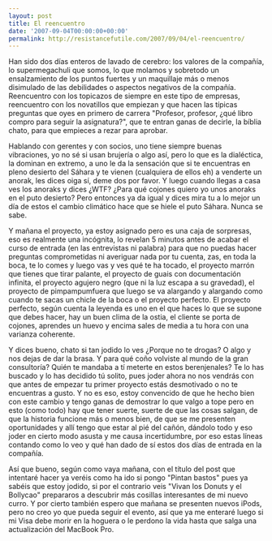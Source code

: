 ```yaml
---
layout: post
title: El reencuentro
date: '2007-09-04T00:00:00+00:00'
permalink: http://resistancefutile.com/2007/09/04/el-reencuentro/
---
```

Han sido dos días enteros de lavado de cerebro: los valores de la compañía, lo supermegachuli que somos, lo que molamos y sobretodo un ensalzamiento de los puntos fuertes y un maquillaje más o menos disimulado de las debilidades o aspectos negativos de la compañía. Reencuentro con los topicazos de siempre en este tipo de empresas, reencuentro con los novatillos que empiezan y que hacen las típicas preguntas que oyes en primero de carrera "Profesor, profesor, ¿qué libro compro para seguir la asignatura?", que te entran ganas de decirle, la bíblia chato, para que empieces a rezar para aprobar.

Hablando con gerentes y con socios, uno tiene siempre buenas vibraciones, yo no sé si usan brujería o algo así, pero lo que es la dialéctica, la dominan en extremo, a uno le da la sensación que si te encuentras en pleno desierto del Sáhara y te vienen (cualquiera de ellos eh) a venderte un anorak, les dices oiga sí, deme dos por favor. Y luego cuando llegas a casa ves los anoraks y dices ¿WTF? ¿Para qué cojones quiero yo unos anoraks en el puto desierto? Pero entonces ya da igual y dices mira tu a lo mejor un día de estos el cambio climático hace que se hiele el puto Sáhara. Nunca se sabe.

Y mañana el proyecto, ya estoy asignado pero es una caja de sorpresas, eso es realmente una incógnita, lo revelan 5 minutos antes de acabar el curso de entrada (en las entrevistas ni palabra) para que no puedas hacer preguntas comprometidas ni averiguar nada por tu cuenta, zas, en toda la boca, te lo comes y luego vas y ves qué te ha tocado, el proyecto marrón que tienes que tirar palante, el proyecto de guais con documentación infinita, el proyecto agujero negro (que ni la luz escapa a su gravedad), el proyecto de pimpampumfuera que luego se va alargando y alargando como cuando te sacas un chicle de la boca o el proyecto perfecto. El proyecto perfecto, según cuenta la leyenda es uno en el que haces lo que se supone que debes hacer, hay un buen clima de la ostia, el cliente se porta de cojones, aprendes un huevo y encima sales de media a tu hora con una varianza coherente. 

Y dices bueno, chato si tan jodido lo ves ¿Porque no te drogas? O algo y nos dejas de dar la brasa. Y para qué coño volviste al mundo de la gran consultoría? Quién te mandaba a tí meterte en estos berenjenales? Te lo has buscado y lo has decidido tú solito, pues joder ahora no nos vendrás con que antes de empezar tu primer proyecto estás desmotivado o no te encuentras a gusto. Y no es eso, estoy convencido de que he hecho bien con este cambio y tengo ganas de demostrar lo que valgo a tope pero en esto (como todo) hay que tener suerte, suerte de que las cosas salgan, de que la historia funcione más o menos bien, de que se me presenten oportunidades y allí tengo que estar al pié del cañón, dándolo todo y eso joder en cierto modo asusta y me causa incertidumbre, por eso estas líneas contando como lo veo y qué han dado de sí estos dos días de entrada en la compañía.

Así que bueno, según como vaya mañana, con el título del post que intentaré hacer ya veréis como ha ido si pongo "Pintan bastos" pues ya sabéis que estoy jodido, si por el contrario veis "Vivan los Donuts y el Bollycao" prepararos a descubrir más cosillas interesantes de mi nuevo curro. Y por cierto también espero que mañana se presenten nuevos iPods, pero no creo yo que pueda seguir el evento, así que ya me enteraré luego si mi Visa debe morir en la hoguera o le perdono la vida hasta que salga una actualización del MacBook Pro.
